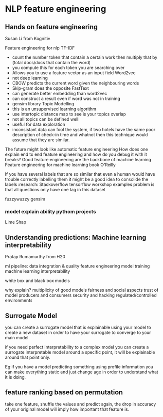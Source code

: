 # NLP feature engineering

## Hands on feature engineering
Susan Li from Kognitiv

Feature engineering for nlp
TF-IDF
 - count the number token that contain a certain work then multiply that by (total docs/docs that contain the word)
 - you compute this for each token you are searching over
 - Allows you to use a feature vector as an input field
Word2vec
 - not deep learning
 - CBOW predicts the current word given the neighbouring words
 - Skip-gram does the opposite
FastText
 - can generate better embedding than word2vec
 - can construct a result even if word was not in training
 - gensim library
Topic Modelling
 - this is an unsupervised learning algorithm
 - use intertopic distance map to see is your topics overlap
 - not all topics can be defined well
 - useful for data exploration
 - inconsistant data can fool the system, if two hotels have the same poor description of check-in time and whatnot then this technique would assume that they are similar.

The future might look like automatic feature engineering
How does one explain end to end feature engineering and how do you debug it with it breaks?
Good feature engineering are the backbone of machine learning
Feature engineering for machine learning book O'Reilly

If you have several labels that are so similar that even a human would have trouble correctly labelling them it might be a good idea to consolide the labels
:research:
Stackoverflow tensorflow workshop examples
problem is that all questions only have one tag in this dataset

fuzzywuzzy
gensim

### model explain ability pythom projects
Lime
Shap

## Understanding predictions: Machine learning interpretability
Pratap Rumamurthy from H20

ml pipeline:
data integration & quality
feature engineering
model training
machine learning interpretability

white box and black box models

why explain?
multiplicity of good models
fairness and social aspects
trust of model producers and consumers
security and hacking
regulated/controlled environments

## Surrogate Model
you can create a surrogate model that is explainable using your model to create a new dataset in order to have your surrogate to converge to your main model

if you need perfect interpretability to a complex model you can create a surrogate interpretable model around a specific point, it will be explainable around that point only.

Eg:if you have a model predicting something using profile information you can make everything static and just change age in order to understand what it is doing.

## feature ranking based on permutation

take one feature, shuffle the values and predict again, the drop in accuracy of your original model will imply how important that feature is.




